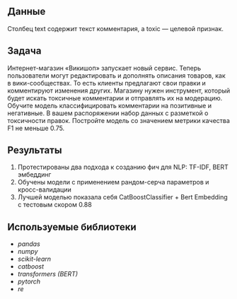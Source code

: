 ## Данные

Столбец text содержит текст комментария, а toxic — целевой признак.

## Задача

Интернет-магазин «Викишоп» запускает новый сервис. Теперь пользователи могут редактировать и дополнять описания товаров, как в вики-сообществах. То есть клиенты предлагают свои правки и комментируют изменения других. Магазину нужен инструмент, который будет искать токсичные комментарии и отправлять их на модерацию. 
Обучите модель классифицировать комментарии на позитивные и негативные. В вашем распоряжении набор данных с разметкой о токсичности правок.
Постройте модель со значением метрики качества F1 не меньше 0.75.  

## Результаты

1. Протестированы два подхода к созданию фич для NLP: TF-IDF, BERT эмбеддинг
0. Обучены модели с применением рандом-серча параметров и кросс-валидации
0. Лучшей моделью показала себя CatBoostClassifier + Bert Embedding с тестовым скором 0.88

## Используемые библиотеки
- *pandas*
- *numpy*
- *scikit-learn*
- *catboost*
- *transformers (BERT)*
- *pytorch*
- *re*
